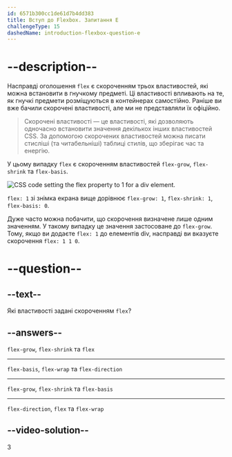 ```yaml
---
id: 6571b300cc1de61d7b4dd383
title: Вступ до Flexbox. Запитання E
challengeType: 15
dashedName: introduction-flexbox-question-e
---
```


# --description--

Насправді оголошення `flex` є скороченням трьох властивостей, які можна встановити в гнучкому предметі. Ці властивості впливають на те, як гнучкі предмети розміщуються в контейнерах самостійно. Раніше ви вже бачили скорочені властивості, але ми не представляли їх офіційно.

> Скорочені властивості — це властивості, які дозволяють одночасно встановити значення декількох інших властивостей CSS. За допомогою скорочених властивостей можна писати стисліші (та читабельніші) таблиці стилів, що зберігає час та енергію.

У цьому випадку `flex` є скороченням властивостей `flex-grow`, `flex-shrink` та `flex-basis`.

<img src="https://cdn.freecodecamp.org/curriculum/odin-project/flex-box/flexbox-04.png" alt="CSS code setting the flex property to 1 for a div element." />

`flex: 1` зі знімка екрана вище дорівнює `flex-grow: 1`, `flex-shrink: 1`, `flex-basis: 0`.

Дуже часто можна побачити, що скорочення визначене лише одним значенням. У такому випадку це значення застосоване до `flex-grow`. Тому, якщо ви додаєте `flex: 1` до елементів div, насправді ви вказуєте скорочення `flex: 1 1 0`.

# --question--

## --text--

Які властивості задані скороченням `flex`?

## --answers--

`flex-grow`, `flex-shrink` та `flex`

---

`flex-basis`, `flex-wrap` та `flex-direction`

---

`flex-grow`, `flex-shrink` та `flex-basis`

---

`flex-direction`, `flex` та `flex-wrap`

## --video-solution--

3
